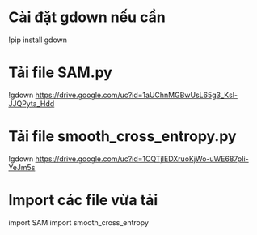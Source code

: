 # Cài đặt gdown nếu cần
!pip install gdown

# Tải file SAM.py
!gdown https://drive.google.com/uc?id=1aUChnMGBwUsL65g3_Ksl-JJQPyta_Hdd

# Tải file smooth_cross_entropy.py
!gdown https://drive.google.com/uc?id=1CQTjIEDXruoKjWo-uWE687pIi-YeJm5s

# Import các file vừa tải
import SAM
import smooth_cross_entropy
